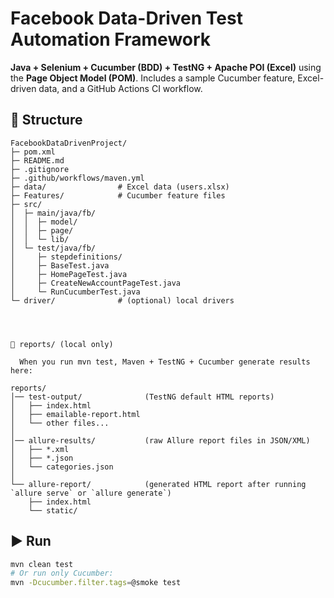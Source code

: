 # Facebook Data-Driven Test Automation Framework

**Java + Selenium + Cucumber (BDD) + TestNG + Apache POI (Excel)**
using the **Page Object Model (POM)**. Includes a sample Cucumber feature,
Excel-driven data, and a GitHub Actions CI workflow.

## 📂 Structure
```
FacebookDataDrivenProject/
├─ pom.xml
├─ README.md
├─ .gitignore
├─ .github/workflows/maven.yml
├─ data/                # Excel data (users.xlsx)
├─ Features/            # Cucumber feature files
├─ src/
│  ├─ main/java/fb/
│  │  ├─ model/
│  │  ├─ page/
│  │  └─ lib/
│  └─ test/java/fb/
│     ├─ stepdefinitions/
│     ├─ BaseTest.java
│     ├─ HomePageTest.java
│     ├─ CreateNewAccountPageTest.java
│     └─ RunCucumberTest.java
└─ driver/              # (optional) local drivers




📂 reports/ (local only)

  When you run mvn test, Maven + TestNG + Cucumber generate results here:

reports/
│── test-output/              (TestNG default HTML reports)
│   ├── index.html
│   ├── emailable-report.html
│   └── other files...
│
│── allure-results/           (raw Allure report files in JSON/XML)
│   ├── *.xml
│   ├── *.json
│   └── categories.json
│
└── allure-report/            (generated HTML report after running `allure serve` or `allure generate`)
    ├── index.html
    └── static/
```

## ▶️ Run
```bash
mvn clean test
# Or run only Cucumber:
mvn -Dcucumber.filter.tags=@smoke test
```
